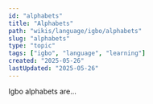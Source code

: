 ```yaml
---
id: "alphabets"
title: "Alphabets"
path: "wikis/language/igbo/alphabets"
slug: "alphabets"
type: "topic"
tags: ["igbo", "language", "learning"]
created: "2025-05-26"
lastUpdated: "2025-05-26"
---
```


Igbo alphabets are...

